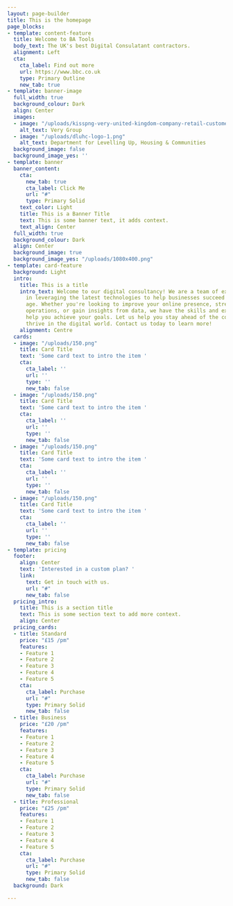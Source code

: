 ```yaml
---
layout: page-builder
title: This is the homepage
page_blocks:
- template: content-feature
  title: Welcome to BA Tools
  body_text: The UK's best Digital Consulatant contractors.
  alignment: Left
  cta:
    cta_label: Find out more
    url: https://www.bbc.co.uk
    type: Primary Outline
    new_tab: true
- template: banner-image
  full_width: true
  background_colour: Dark
  align: Center
  images:
  - image: "/uploads/kisspng-very-united-kingdom-company-retail-customer-servic-typographic-design-5af1915f8fb799-0650939415257808315887.jpg"
    alt_text: Very Group
  - image: "/uploads/dluhc-logo-1.png"
    alt_text: Department for Levelling Up, Housing & Communities
  background_image: false
  background_image_yes: ''
- template: banner
  banner_content:
    cta:
      new_tab: true
      cta_label: Click Me
      url: "#"
      type: Primary Solid
    text_color: Light
    title: This is a Banner Title
    text: This is some banner text, it adds context.
    text_align: Center
  full_width: true
  background_colour: Dark
  align: Center
  background_image: true
  background_image_yes: "/uploads/1080x400.png"
- template: card-feature
  background: Light
  intro:
    title: This is a title
    intro_text: Welcome to our digital consultancy! We are a team of experts who specialize
      in leveraging the latest technologies to help businesses succeed in the digital
      age. Whether you're looking to improve your online presence, streamline your
      operations, or gain insights from data, we have the skills and experience to
      help you achieve your goals. Let us help you stay ahead of the competition and
      thrive in the digital world. Contact us today to learn more!
    alignment: Centre
  cards:
  - image: "/uploads/150.png"
    title: Card Title
    text: 'Some card text to intro the item '
    cta:
      cta_label: ''
      url: ''
      type: ''
      new_tab: false
  - image: "/uploads/150.png"
    title: Card Title
    text: 'Some card text to intro the item '
    cta:
      cta_label: ''
      url: ''
      type: ''
      new_tab: false
  - image: "/uploads/150.png"
    title: Card Title
    text: 'Some card text to intro the item '
    cta:
      cta_label: ''
      url: ''
      type: ''
      new_tab: false
  - image: "/uploads/150.png"
    title: Card Title
    text: 'Some card text to intro the item '
    cta:
      cta_label: ''
      url: ''
      type: ''
      new_tab: false
- template: pricing
  footer:
    align: Center
    text: 'Interested in a custom plan? '
    link:
      text: Get in touch with us.
      url: "#"
      new_tab: false
  pricing_intro:
    title: This is a section title
    text: This is some section text to add more context.
    align: Center
  pricing_cards:
  - title: Standard
    price: "£15 /pm"
    features:
    - Feature 1
    - Feature 2
    - Feature 3
    - Feature 4
    - Feature 5
    cta:
      cta_label: Purchase
      url: "#"
      type: Primary Solid
      new_tab: false
  - title: Business
    price: "£20 /pm"
    features:
    - Feature 1
    - Feature 2
    - Feature 3
    - Feature 4
    - Feature 5
    cta:
      cta_label: Purchase
      url: "#"
      type: Primary Solid
      new_tab: false
  - title: Professional
    price: "£25 /pm"
    features:
    - Feature 1
    - Feature 2
    - Feature 3
    - Feature 4
    - Feature 5
    cta:
      cta_label: Purchase
      url: "#"
      type: Primary Solid
      new_tab: false
  background: Dark

---
```

